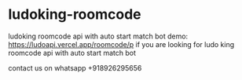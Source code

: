 # ludoking-roomcode
ludoking roomcode api with auto start match bot
demo: https://ludoapi.vercel.app/roomcode/p
if you are looking for ludo king  roomcode api with auto start match bot

contact us on whatsapp +918926295656
